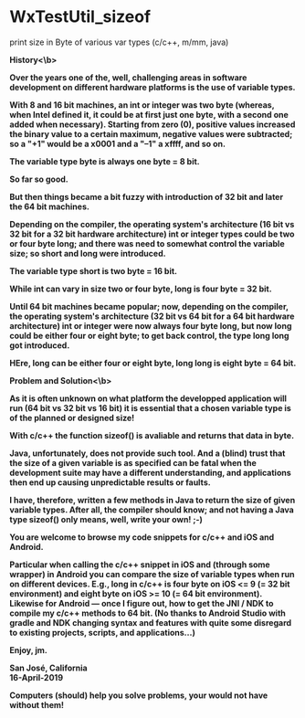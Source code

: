 # WxTestUtil_sizeof
print size in Byte of various var types (c/c++, m/mm, java)


<b>History<\b>

Over the years one of the, well, challenging areas in software development on different hardware platforms is the use of variable types.

With 8 and 16 bit machines, an int or integer was two byte (whereas, when Intel defined it, it could be at first just one byte, with a second one added when necessary).  Starting from zero (0), positive values increased the binary value to a certain maximum, negative values were subtracted; so a "+1" would be a x0001 and a "–1" a xffff, and so on.

The variable type byte is always one byte = 8 bit.

So far so good.

But then things became a bit fuzzy with introduction of 32 bit and later the 64 bit machines.

Depending on the compiler, the operating system's architecture (16 bit vs 32 bit for a 32 bit hardware architecture) int or integer types could be two or four byte long; and there was need to somewhat control the variable size; so short and long were introduced.

The variable type short is two byte = 16 bit.

While int can vary in size two or four byte, long is four byte = 32 bit.

Until 64 bit machines became popular; now, depending on the compiler, the operating system's architecture (32 bit vs 64 bit for a 64 bit hardware architecture) int or integer were now always four byte long, but now long could be either four or eight byte; to get back control, the type long long got introduced.

HEre, long can be either four or eight byte, long long is eight byte = 64 bit.


<b>Problem and Solution<\b>
  
As it is often unknown on what platform the developped application will run (64 bit vs 32 bit vs 16 bit) it is essential that a chosen variable type is of the planned or designed size!

With c/c++ the function sizeof() is avaliable and returns that data in byte.

Java, unfortunately, does not provide such tool.  And a (blind) trust that the size of a given variable is as specified can be fatal when the development suite may have a different understanding, and applications then end up causing unpredictable results or faults.

I have, therefore, written a few methods in Java to return the size of given variable types.  After all, the compiler should know; and not having a Java type sizeof() only means, well, write your own!  ;-) 

You are welcome to browse my code snippets for c/c++ and iOS and Android.

Particular when calling the c/c++ snippet in iOS and (through some wrapper) in Android you can compare the size of variable types when run on different devices.  E.g., long in c/c++ is four byte on iOS <= 9 (= 32 bit environment) and eight byte on iOS >= 10 (= 64 bit environment).  Likewise for Android — once I figure out, how to get the JNI / NDK to compile my c/c++ methods to 64 bit.  (No thanks to Android Studio with gradle and NDK changing syntax and features with quite some disregard to existing projects, scripts, and applications...)


Enjoy,
    jm.
    
San José, California    
16-April-2019
    
    
Computers (should) help you solve problems, your would not have without them!

